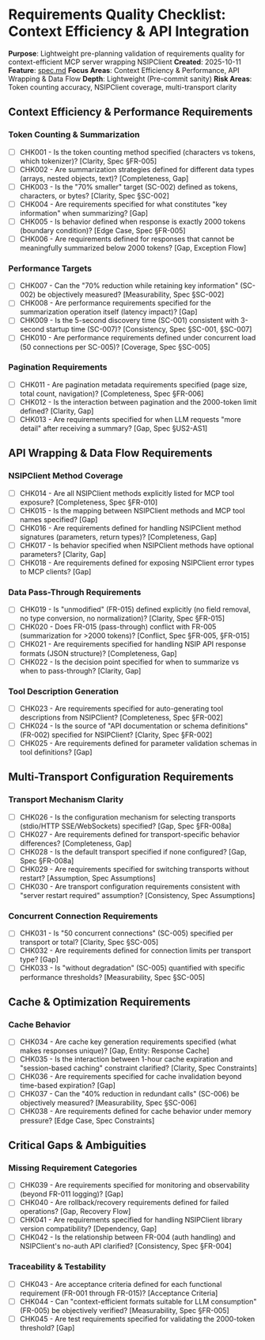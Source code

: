 # Requirements Quality Checklist: Context Efficiency & API Integration

**Purpose**: Lightweight pre-planning validation of requirements quality for context-efficient MCP server wrapping NSIPClient
**Created**: 2025-10-11
**Feature**: [spec.md](../spec.md)
**Focus Areas**: Context Efficiency & Performance, API Wrapping & Data Flow
**Depth**: Lightweight (Pre-commit sanity)
**Risk Areas**: Token counting accuracy, NSIPClient coverage, multi-transport clarity

## Context Efficiency & Performance Requirements

### Token Counting & Summarization

- [ ] CHK001 - Is the token counting method specified (characters vs tokens, which tokenizer)? [Clarity, Spec §FR-005]
- [ ] CHK002 - Are summarization strategies defined for different data types (arrays, nested objects, text)? [Completeness, Gap]
- [ ] CHK003 - Is the "70% smaller" target (SC-002) defined as tokens, characters, or bytes? [Clarity, Spec §SC-002]
- [ ] CHK004 - Are requirements specified for what constitutes "key information" when summarizing? [Gap]
- [ ] CHK005 - Is behavior defined when response is exactly 2000 tokens (boundary condition)? [Edge Case, Spec §FR-005]
- [ ] CHK006 - Are requirements defined for responses that cannot be meaningfully summarized below 2000 tokens? [Gap, Exception Flow]

### Performance Targets

- [ ] CHK007 - Can the "70% reduction while retaining key information" (SC-002) be objectively measured? [Measurability, Spec §SC-002]
- [ ] CHK008 - Are performance requirements specified for the summarization operation itself (latency impact)? [Gap]
- [ ] CHK009 - Is the 5-second discovery time (SC-001) consistent with 3-second startup time (SC-007)? [Consistency, Spec §SC-001, §SC-007]
- [ ] CHK010 - Are performance requirements defined under concurrent load (50 connections per SC-005)? [Coverage, Spec §SC-005]

### Pagination Requirements

- [ ] CHK011 - Are pagination metadata requirements specified (page size, total count, navigation)? [Completeness, Spec §FR-006]
- [ ] CHK012 - Is the interaction between pagination and the 2000-token limit defined? [Clarity, Gap]
- [ ] CHK013 - Are requirements specified for when LLM requests "more detail" after receiving a summary? [Gap, Spec §US2-AS1]

## API Wrapping & Data Flow Requirements

### NSIPClient Method Coverage

- [ ] CHK014 - Are all NSIPClient methods explicitly listed for MCP tool exposure? [Completeness, Spec §FR-010]
- [ ] CHK015 - Is the mapping between NSIPClient methods and MCP tool names specified? [Gap]
- [ ] CHK016 - Are requirements defined for handling NSIPClient method signatures (parameters, return types)? [Completeness, Gap]
- [ ] CHK017 - Is behavior specified when NSIPClient methods have optional parameters? [Clarity, Gap]
- [ ] CHK018 - Are requirements defined for exposing NSIPClient error types to MCP clients? [Gap]

### Data Pass-Through Requirements

- [ ] CHK019 - Is "unmodified" (FR-015) defined explicitly (no field removal, no type conversion, no normalization)? [Clarity, Spec §FR-015]
- [ ] CHK020 - Does FR-015 (pass-through) conflict with FR-005 (summarization for >2000 tokens)? [Conflict, Spec §FR-005, §FR-015]
- [ ] CHK021 - Are requirements specified for handling NSIP API response formats (JSON structure)? [Completeness, Gap]
- [ ] CHK022 - Is the decision point specified for when to summarize vs when to pass-through? [Clarity, Gap]

### Tool Description Generation

- [ ] CHK023 - Are requirements specified for auto-generating tool descriptions from NSIPClient? [Completeness, Spec §FR-002]
- [ ] CHK024 - Is the source of "API documentation or schema definitions" (FR-002) specified for NSIPClient? [Clarity, Spec §FR-002]
- [ ] CHK025 - Are requirements defined for parameter validation schemas in tool definitions? [Gap]

## Multi-Transport Configuration Requirements

### Transport Mechanism Clarity

- [ ] CHK026 - Is the configuration mechanism for selecting transports (stdio/HTTP SSE/WebSockets) specified? [Gap, Spec §FR-008a]
- [ ] CHK027 - Are requirements defined for transport-specific behavior differences? [Completeness, Gap]
- [ ] CHK028 - Is the default transport specified if none configured? [Gap, Spec §FR-008a]
- [ ] CHK029 - Are requirements specified for switching transports without restart? [Assumption, Spec Assumptions]
- [ ] CHK030 - Are transport configuration requirements consistent with "server restart required" assumption? [Consistency, Spec Assumptions]

### Concurrent Connection Requirements

- [ ] CHK031 - Is "50 concurrent connections" (SC-005) specified per transport or total? [Clarity, Spec §SC-005]
- [ ] CHK032 - Are requirements defined for connection limits per transport type? [Gap]
- [ ] CHK033 - Is "without degradation" (SC-005) quantified with specific performance thresholds? [Measurability, Spec §SC-005]

## Cache & Optimization Requirements

### Cache Behavior

- [ ] CHK034 - Are cache key generation requirements specified (what makes responses unique)? [Gap, Entity: Response Cache]
- [ ] CHK035 - Is the interaction between 1-hour cache expiration and "session-based caching" constraint clarified? [Clarity, Spec Constraints]
- [ ] CHK036 - Are requirements specified for cache invalidation beyond time-based expiration? [Gap]
- [ ] CHK037 - Can the "40% reduction in redundant calls" (SC-006) be objectively measured? [Measurability, Spec §SC-006]
- [ ] CHK038 - Are requirements defined for cache behavior under memory pressure? [Edge Case, Spec Constraints]

## Critical Gaps & Ambiguities

### Missing Requirement Categories

- [ ] CHK039 - Are requirements specified for monitoring and observability (beyond FR-011 logging)? [Gap]
- [ ] CHK040 - Are rollback/recovery requirements defined for failed operations? [Gap, Recovery Flow]
- [ ] CHK041 - Are requirements specified for handling NSIPClient library version compatibility? [Dependency, Gap]
- [ ] CHK042 - Is the relationship between FR-004 (auth handling) and NSIPClient's no-auth API clarified? [Consistency, Spec §FR-004]

### Traceability & Testability

- [ ] CHK043 - Are acceptance criteria defined for each functional requirement (FR-001 through FR-015)? [Acceptance Criteria]
- [ ] CHK044 - Can "context-efficient formats suitable for LLM consumption" (FR-005) be objectively verified? [Measurability, Spec §FR-005]
- [ ] CHK045 - Are test requirements specified for validating the 2000-token threshold? [Gap]
